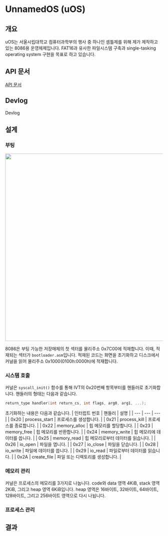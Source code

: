 # UnnamedOS (uOS)
## 개요

uOS는 서울시립대학교 컴퓨터과학부의 행사 중 하나인 셈틀제를 위해 제가 제작하고 있는 8086용 운영체제입니다. FAT16과 유사한 파일시스템 구축과 single-tasking operating system 구현을 목표로 하고 있습니다.

## API 문서
[API 문서](API%20docs.md)

## Devlog
Devlog

## 설계

### 부팅
<img src="https://github.com/NatsciT/UnnamedOS/assets/97524957/d8b56368-d401-41a5-b7c0-ca68533c10f4" width="600">

8086은 부팅 가능한 저장매체의 첫 섹터를 물리주소 0x7C00에 적재합니다. 이때, 적재되는 섹터가 `bootloader.asm`입니다. 적재된 코드는 화면을 초기화하고 디스크에서 커널을 읽어 물리주소 0x1000(0100h:0000h)에 적재합니다.

### 시스템 호출
커널은 `syscall_init()` 함수를 통해 IVT의 0x20번째 항목부터를 핸들러로 초기화합니다. 핸들러의 형태는 다음과 같습니다.
```c
return_type handler(int return_cs, int flags, arg0, arg1, ...);
```
초기화하는 내용은 다음과 같습니다.
| 인터럽트 번호 | 핸들러 | 설명 |
| --- | --- | --- |
| 0x20 | process_start | 프로세스를 생성합니다. |
| 0x21 | process_kill | 프로세스를 종료합니다. |
| 0x22 | memory_alloc | 힙 메모리를 할당합니다. |
| 0x23 | memory_free | 힙 메모리를 반환합니다. |
| 0x24 | memory_write | 힙 메모리에 데이터를 씁니다. |
| 0x25 | memory_read | 힙 메모리로부터 데이터를 읽습니다. |
| 0x26 | io_open | 파일을 엽니다. |
| 0x27 | io_close | 파일을 닫습니다. |
| 0x28 | io_write | 파일에 데이터를 씁니다. |
| 0x29 | io_read | 파일로부터 데이터를 읽습니다. |
| 0x2A | create_file | 파일 또는 디렉토리를 생성합니다. |

### 메모리 관리
커널은 프로세스의 메모리를 3가지로 나눕니다. code와 data 영역 4KiB, stack 영역 2KiB, 그리고 heap 영역 6KiB입니다. heap 영역은 16바이트, 32바이트, 64바이트, 128바이트, 그리고 256바이트 영역으로 다시 나뉩니다.

### 프로세스 관리

## 결과
